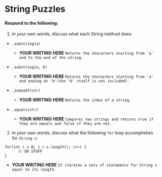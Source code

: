 # String Puzzles
#### Respond to the following:

1. *In your own words*, discuss what each String method does:
  * `.substring(a)`
    * **YOUR WRITING HERE**
    `Returns the characters starting from 'a' and to the end of the string.`

  * `.substring(a, b)`
    * **YOUR WRITING HERE**
    `Returns the characters starting from 'a' and ending at 'b'(the 'b' itself is not included).`

  * `.indexOf(str)`
    * **YOUR WRITING HERE**
    `Returns the index of a string.`

  * `.equals(str)`
    * **YOUR WRITING HERE**
    `Compares two strings and returns true if they are equals and false if they are not.`


2. *In your own words*, discuss what the following `for` loop accomplishes for `String s`:
```
for(int i = 0; i < s.length(); i++) {
      // DO STUFF
}
```
  * **YOUR WRITING HERE**
  `It iterates a sets of statements for String s equal to its length.`
